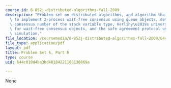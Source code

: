 ```yaml
---
course_id: 6-852j-distributed-algorithms-fall-2009
description: "Problem set on distributed algorithms, and algorithm that shows how\
  \ to implement 2-process wait-free consensus using queue objects, determining the\
  \ consensus number of the stack variable type, Herlihy\u2019s universality construction\
  \ for wait-free consensus objects, and the safe agreement protocol used in the BG\
  \ simulation."
file_location: /coursemedia/6-852j-distributed-algorithms-fall-2009/644c010d4ba3bd48184221186138869e_MIT6_852JF09_pset6b.pdf
file_type: application/pdf
layout: pdf
title: Problem Set 6, Part b
type: course
uid: 644c010d4ba3bd48184221186138869e

---
```

None